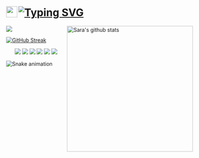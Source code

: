 # <a href="https://git.io/typing-svg"><img src="https://readme-typing-svg.herokuapp.com?font=Fira+Code&weight=500&size=25&pause=1000&color=1B5E7B&width=435&lines=Sara+Gaballa" alt="Typing SVG" /></a> <image align="left" src="https://cdn-icons-png.flaticon.com/512/4713/4713808.png" height="30" width="30">

<image  src="https://gifsec.com/wp-content/uploads/2022/10/nezuko-gif-1.gif">
<img align="right" src="https://github-readme-stats.vercel.app/api?username=sara-gaballa&hide_border=true&show_icons=true" alt="Sara's github stats" width="340" >
  
  
[![GitHub Streak](https://github-readme-streak-stats.herokuapp.com/?user=sara-gaballa)](https://git.io/streak-stats)
  
<div align="center"> 
  <a href="https://www.instagram.com/sara_gaballa/" target="_blank"><img src="https://img.shields.io/badge/-Instagram-%23E4405F?style=for-the-badge&logo=instagram&logoColor=white" target="_blank"></a>
  <a href="https://web.facebook.com/saragaballa2002" target="_blank"><img src="https://img.shields.io/badge/-Facebook-%230077B5?style=for-the-badge&logo=facebook&logoColor=white" target="_blank"></a>
  <a href="https://discordapp.com/users/741354789362991242/" target="_blank"><img src="https://img.shields.io/badge/Discord-7289DA?style=for-the-badge&logo=discord&logoColor=white" target="_blank"></a> 
  <a href ="saragaballa2002@gmail.com"><img src="https://img.shields.io/badge/-Gmail-%23333?style=for-the-badge&logo=gmail&logoColor=white" target="_blank"></a>
  <a href="https://www.linkedin.com/in/sara-mahmoud-528468217/" target="_blank"><img src="https://img.shields.io/badge/-LinkedIn-%230077B5?style=for-the-badge&logo=linkedin&logoColor=white" target="_blank"></a> 
  <a  align="right" href="https://visitorbadge.io/status?path=Sara-Gaballa"><img src="https://api.visitorbadge.io/api/visitors?path=Sara-Gaballa&labelColor=%23d9e3f0&countColor=%23263759" /></a>

</div>


![Snake animation](https://github.com/sara-gaballa/Sara_Gaballa/blob/output/github-contribution-grid-snake.svg)
